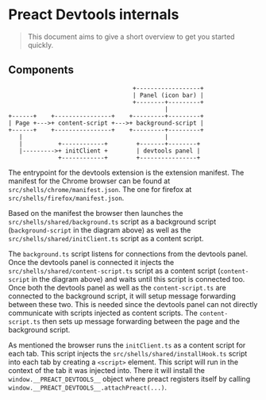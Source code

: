 # Preact Devtools internals

> This document aims to give a short overview to get you started quickly.

## Components

```
                                   +------------------+
                                   | Panel (icon bar) |
                                   +--------+---------+
                                            |
+------+    +----------------+    +---------+---------+
| Page +--->+ content-script +--->+ background-script |
+------+    +----------------+    +---------+---------+
   |                                        |
   |          +------------+        +-------+--------+
   |--------->+ initClient +        | devtools panel |
              +------------+        +----------------+
```

The entrypoint for the devtools extension is the extension manifest. The manifest for the Chrome
browser can be found at `src/shells/chrome/manifest.json`. The one for firefox at
`src/shells/firefox/manifest.json`.

Based on the manifest the browser then launches the `src/shells/shared/background.ts` script as
a background script (`background-script` in the diagram above) as well as the
`src/shells/shared/initClient.ts` script as a content script.

The `background.ts` script listens for connections from the devtools panel. Once the devtools panel
is connected it injects the `src/shells/shared/content-script.ts` script as a content script
(`content-script` in the diagram above) and waits until this script is connected too. Once both the
devtools panel as well as the `content-script.ts` are connected to the background script, it will
setup message forwarding between these two. This is needed since the devtools panel can not directly
communicate with scripts injected as content scripts. The `content-script.ts` then sets up message
forwarding between the page and the background script.

As mentioned the browser runs the `initClient.ts` as a content script for each tab. This script
injects the `src/shells/shared/installHook.ts` script into each tab by creating a `<script>`
element. This script will run in the context of the tab it was injected into. There it will install
the `window.__PREACT_DEVTOOLS__` object where preact registers itself by calling
`window.__PREACT_DEVTOOLS__.attachPreact(...)`.
